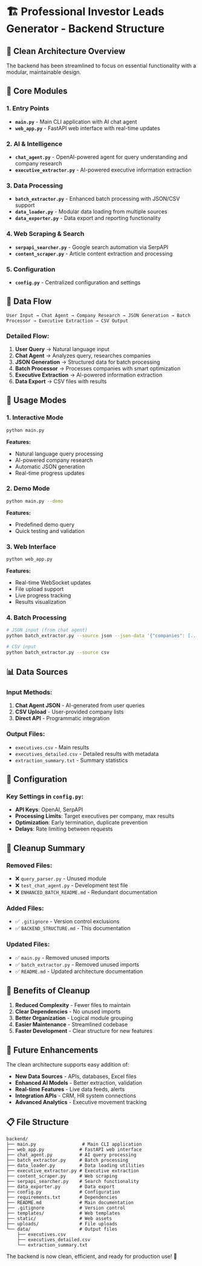 # 🏗️ Professional Investor Leads Generator - Backend Structure

## 📁 **Clean Architecture Overview**

The backend has been streamlined to focus on essential functionality with a modular, maintainable design.

## 🎯 **Core Modules**

### **1. Entry Points**
- **`main.py`** - Main CLI application with AI chat agent
- **`web_app.py`** - FastAPI web interface with real-time updates

### **2. AI & Intelligence**
- **`chat_agent.py`** - OpenAI-powered agent for query understanding and company research
- **`executive_extractor.py`** - AI-powered executive information extraction

### **3. Data Processing**
- **`batch_extractor.py`** - Enhanced batch processing with JSON/CSV support
- **`data_loader.py`** - Modular data loading from multiple sources
- **`data_exporter.py`** - Data export and reporting functionality

### **4. Web Scraping & Search**
- **`serpapi_searcher.py`** - Google search automation via SerpAPI
- **`content_scraper.py`** - Article content extraction and processing

### **5. Configuration**
- **`config.py`** - Centralized configuration and settings

## 🔄 **Data Flow**

```
User Input → Chat Agent → Company Research → JSON Generation → Batch Processor → Executive Extraction → CSV Output
```

### **Detailed Flow:**

1. **User Query** → Natural language input
2. **Chat Agent** → Analyzes query, researches companies
3. **JSON Generation** → Structured data for batch processing
4. **Batch Processor** → Processes companies with smart optimization
5. **Executive Extraction** → AI-powered information extraction
6. **Data Export** → CSV files with results

## 🚀 **Usage Modes**

### **1. Interactive Mode**
```bash
python main.py
```

**Features:**
- Natural language query processing
- AI-powered company research
- Automatic JSON generation
- Real-time progress updates

### **2. Demo Mode**
```bash
python main.py --demo
```

**Features:**
- Predefined demo query
- Quick testing and validation

### **3. Web Interface**
```bash
python web_app.py
```

**Features:**
- Real-time WebSocket updates
- File upload support
- Live progress tracking
- Results visualization

### **4. Batch Processing**
```bash
# JSON input (from chat agent)
python batch_extractor.py --source json --json-data '{"companies": [...]}'

# CSV input
python batch_extractor.py --source csv
```

## 📊 **Data Sources**

### **Input Methods:**
1. **Chat Agent JSON** - AI-generated from user queries
2. **CSV Upload** - User-provided company lists
3. **Direct API** - Programmatic integration

### **Output Files:**
- `executives.csv` - Main results
- `executives_detailed.csv` - Detailed results with metadata
- `extraction_summary.txt` - Summary statistics

## 🔧 **Configuration**

### **Key Settings in `config.py`:**
- **API Keys**: OpenAI, SerpAPI
- **Processing Limits**: Target executives per company, max results
- **Optimization**: Early termination, duplicate prevention
- **Delays**: Rate limiting between requests

## 🧹 **Cleanup Summary**

### **Removed Files:**
- ❌ `query_parser.py` - Unused module
- ❌ `test_chat_agent.py` - Development test file
- ❌ `ENHANCED_BATCH_README.md` - Redundant documentation

### **Added Files:**
- ✅ `.gitignore` - Version control exclusions
- ✅ `BACKEND_STRUCTURE.md` - This documentation

### **Updated Files:**
- ✅ `main.py` - Removed unused imports
- ✅ `batch_extractor.py` - Removed unused imports
- ✅ `README.md` - Updated architecture documentation

## 🎯 **Benefits of Cleanup**

1. **Reduced Complexity** - Fewer files to maintain
2. **Clear Dependencies** - No unused imports
3. **Better Organization** - Logical module grouping
4. **Easier Maintenance** - Streamlined codebase
5. **Faster Development** - Clear structure for new features

## 🔮 **Future Enhancements**

The clean architecture supports easy addition of:
- **New Data Sources** - APIs, databases, Excel files
- **Enhanced AI Models** - Better extraction, validation
- **Real-time Features** - Live data feeds, alerts
- **Integration APIs** - CRM, HR system connections
- **Advanced Analytics** - Executive movement tracking

## 📋 **File Structure**

```
backend/
├── main.py                 # Main CLI application
├── web_app.py             # FastAPI web interface
├── chat_agent.py          # AI query processing
├── batch_extractor.py     # Batch processing
├── data_loader.py         # Data loading utilities
├── executive_extractor.py # Executive extraction
├── content_scraper.py     # Web scraping
├── serpapi_searcher.py    # Search functionality
├── data_exporter.py       # Data export
├── config.py              # Configuration
├── requirements.txt       # Dependencies
├── README.md              # Main documentation
├── .gitignore             # Version control
├── templates/             # Web templates
├── static/                # Web assets
├── uploads/               # File uploads
└── data/                  # Output files
    ├── executives.csv
    ├── executives_detailed.csv
    └── extraction_summary.txt
```

The backend is now clean, efficient, and ready for production use! 🚀 